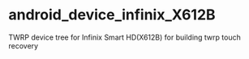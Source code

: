 # android_device_infinix_X612B
TWRP device tree for Infinix Smart HD(X612B) for building twrp touch recovery
